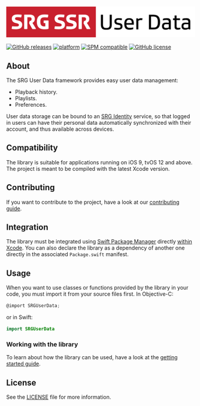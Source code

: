 [![SRG User Data logo](README-images/logo.png)](https://github.com/SRGSSR/srguserdata-apple)

[![GitHub releases](https://img.shields.io/github/v/release/SRGSSR/srguserdata-apple)](https://github.com/SRGSSR/srguserdata-apple/releases) [![platform](https://img.shields.io/badge/platfom-ios%20%7C%20tvos-blue)](https://github.com/SRGSSR/srguserdata-apple) [![SPM compatible](https://img.shields.io/badge/SPM-compatible-4BC51D.svg?style=flat)](https://swift.org/package-manager) [![GitHub license](https://img.shields.io/github/license/SRGSSR/srguserdata-apple)](https://github.com/SRGSSR/srguserdata-apple/blob/master/LICENSE)

## About

The SRG User Data framework provides easy user data management:

* Playback history.
* Playlists.
* Preferences.

User data storage can be bound to an [SRG Identity](https://github.com/SRGSSR/srgidentity-apple) service, so that logged in users can have their personal data automatically synchronized with their account, and thus available across devices.

## Compatibility

The library is suitable for applications running on iOS 9, tvOS 12 and above. The project is meant to be compiled with the latest Xcode version.

## Contributing

If you want to contribute to the project, have a look at our [contributing guide](CONTRIBUTING.md).

## Integration

The library must be integrated using [Swift Package Manager](https://swift.org/package-manager) directly [within Xcode](https://developer.apple.com/documentation/xcode/adding_package_dependencies_to_your_app). You can also declare the library as a dependency of another one directly in the associated `Package.swift` manifest.

## Usage

When you want to use classes or functions provided by the library in your code, you must import it from your source files first. In Objective-C:

```objective-c
@import SRGUserData;
```

or in Swift:

```swift
import SRGUserData
```

### Working with the library

To learn about how the library can be used, have a look at the [getting started guide](GETTING_STARTED.md).

## License

See the [LICENSE](../LICENSE) file for more information.

